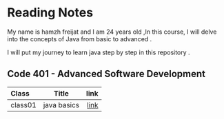 # Reading Notes
My name is hamzh freijat and I am 24 years old ,In this course, I will delve into the concepts of Java from basic to advanced . 

I will put my journey to learn java step by step in this repository . 

## Code 401 - Advanced Software Development


| Class       |     Title   |     link                              |
| :---        |    :----:   |          ---:                         |
| class01     | java basics | [link](https://hamzhfreajat.github.io/reading-notes/java401/class01)        |
